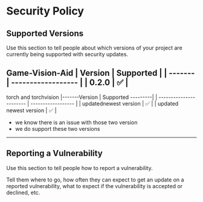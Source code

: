 # Security Policy

## Supported Versions

Use this section to tell people about which versions of your project are
currently being supported with security updates.

Game-Vision-Aid
| Version | Supported          |
| ------- | ------------------ |
| 0.2.0   | :white_check_mark: |
---------------------------------


torch and torchvision
|-------Version | Supported ---------|
| ----------------------- | ------------------ |
| updatednewest version   | :white_check_mark: |
| updated newest version  | :white_check_mark: |

- we know there is an issue with those two version
- we do support these two versions
---------------------------------


## Reporting a Vulnerability

Use this section to tell people how to report a vulnerability.

Tell them where to go, how often they can expect to get an update on a
reported vulnerability, what to expect if the vulnerability is accepted or
declined, etc.
